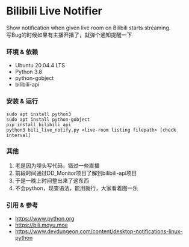 # Bilibili Live Notifier

Show notification when given live room on Bilibili starts streaming.  
写Bug的时候如果有主播开播了，就弹个通知提醒一下

### 环境 & 依赖
* Ubuntu 20.04.4 LTS
* Python 3.8
* python-gobject
* bilibili-api

### 安装 & 运行
```
sudo apt install python3
sudo apt install python-gobject
pip install bilibili_api
python3 bili_live_notify.py <live-room listing filepath> [check interval]
```

### 其他
1. 老是因为埋头写代码，错过一些直播
2. 前段时间通过DD_Monitor项目了解到bilibili-api项目
3. 于是一晚上时间整出来了这东西
4. 不会python，现查语法，能用就行，大家看着图一乐

### 引用 & 参考
* https://www.python.org
* https://bili.moyu.moe
* https://www.devdungeon.com/content/desktop-notifications-linux-python
